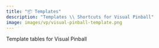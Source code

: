 ```yaml
---
title: "📦 Templates"
description: "Templates \\ Shortcuts for Visual Pinball"
image: images/vp/visual-pinball-template.png
---
```


Template tables for Visual Pinball